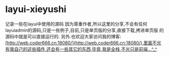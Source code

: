 # layui-xieyushi
记录一些在layui中使用的源码
因为尊重作者,所以这里的分享,不会有任何layuiadmin的源码,只是一些例子,目前,只是单页版的分享,直接下载,拷进单页版 的源码中就是可以直接运行的.
另外.也欢迎大家访问我的博客:[http://web.coder666.cn:18080/](http://web.coder666.cn:18080/),里面不光有我自己的这些插件,还会有一些其它的东西,毕竟,我是全栈,不光只是前端...^_^
